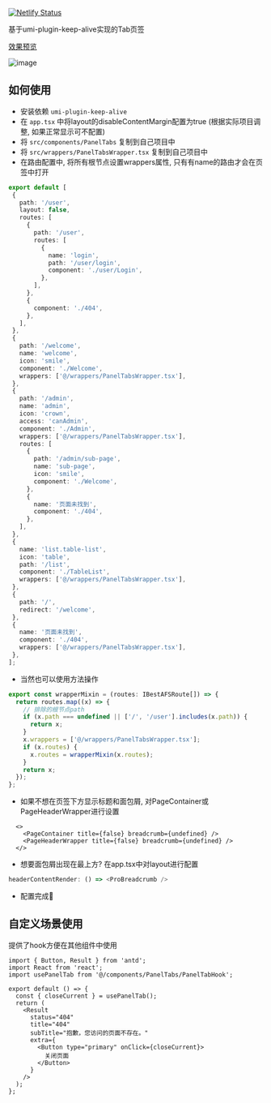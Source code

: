 [![Netlify Status](https://api.netlify.com/api/v1/badges/10453ec4-945e-41c7-844e-4e7e6a2027b2/deploy-status)](https://app.netlify.com/sites/vibrant-leakey-d5b34a/deploys)

基于umi-plugin-keep-alive实现的Tab页签

[效果预览](https://vibrant-leakey-d5b34a.netlify.app/)

![image](https://user-images.githubusercontent.com/12680972/130057577-324e835a-4a3d-407b-948c-00cf1793387a.png)

## 如何使用
 - 安装依赖 `umi-plugin-keep-alive`
 - 在 `app.tsx` 中将layout的disableContentMargin配置为true (根据实际项目调整, 如果正常显示可不配置)
 - 将 `src/components/PanelTabs` 复制到自己项目中
 - 将 `src/wrappers/PanelTabsWrapper.tsx` 复制到自己项目中
 - 在路由配置中, 将所有根节点设置wrappers属性, 只有有name的路由才会在页签中打开
 ```ts
 export default [
  {
    path: '/user',
    layout: false,
    routes: [
      {
        path: '/user',
        routes: [
          {
            name: 'login',
            path: '/user/login',
            component: './user/Login',
          },
        ],
      },
      {
        component: './404',
      },
    ],
  },
  {
    path: '/welcome',
    name: 'welcome',
    icon: 'smile',
    component: './Welcome',
    wrappers: ['@/wrappers/PanelTabsWrapper.tsx'],
  },
  {
    path: '/admin',
    name: 'admin',
    icon: 'crown',
    access: 'canAdmin',
    component: './Admin',
    wrappers: ['@/wrappers/PanelTabsWrapper.tsx'],
    routes: [
      {
        path: '/admin/sub-page',
        name: 'sub-page',
        icon: 'smile',
        component: './Welcome',
      },
      {
        name: '页面未找到',
        component: './404',
      },
    ],
  },
  {
    name: 'list.table-list',
    icon: 'table',
    path: '/list',
    component: './TableList',
    wrappers: ['@/wrappers/PanelTabsWrapper.tsx'],
  },
  {
    path: '/',
    redirect: '/welcome',
  },
  {
    name: '页面未找到',
    component: './404',
    wrappers: ['@/wrappers/PanelTabsWrapper.tsx'],
  },
];
 ```
  - 当然也可以使用方法操作
  ```ts
  export const wrapperMixin = (routes: IBestAFSRoute[]) => {
    return routes.map((x) => {
      // 排除的根节点path
      if (x.path === undefined || ['/', '/user'].includes(x.path)) {
        return x;
      }
      x.wrappers = ['@/wrappers/PanelTabsWrapper.tsx'];
      if (x.routes) {
        x.routes = wrapperMixin(x.routes);
      }
      return x;
    });
  };
  ```
  - 如果不想在页签下方显示标题和面包屑, 对PageContainer或PageHeaderWrapper进行设置
  ```tsx
    <>
      <PageContainer title={false} breadcrumb={undefined} />
      <PageHeaderWrapper title={false} breadcrumb={undefined} />
    </>
  ```
  - 想要面包屑出现在最上方? 在app.tsx中对layout进行配置
  ```ts
  headerContentRender: () => <ProBreadcrumb />
  ```

  - 配置完成🎉

## 自定义场景使用
提供了hook方便在其他组件中使用
```tsx
import { Button, Result } from 'antd';
import React from 'react';
import usePanelTab from '@/components/PanelTabs/PanelTabHook';

export default () => {
  const { closeCurrent } = usePanelTab();
  return (
    <Result
      status="404"
      title="404"
      subTitle="抱歉，您访问的页面不存在。"
      extra={
        <Button type="primary" onClick={closeCurrent}>
          关闭页面
        </Button>
      }
    />
  );
};
```
